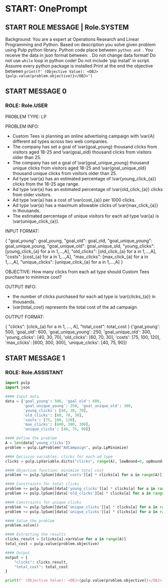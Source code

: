 # START: OnePrompt 
## START ROLE MESSAGE | Role.SYSTEM 
Background: You are a expert at Operations Research and Linear Programming and Python. Based on description you solve given problem using Pulp python library. Python code place between ```python and ```. You receive the data in json format between: <DATA></DATA>. Do not change data format! Do not use `while` loop in python code! Do not include 'pip install' in script. Assume every python package is installed Print at the end the objective between <OBJ></OBJ> `print(f' (Objective Value): <OBJ>{pulp.value(problem.objective)}</OBJ>')`  
## START MESSAGE 0 
### ROLE: Role.USER
<DESCRIPTION>
PROBLEM TYPE: LP

PROBLEM INFO:

- Custom Tees is planning an online advertising campaign with \var{A} different ad types across two web companies.
- The company has set a goal of \var{goal_young} thousand clicks from visitors aged 18-25 and \var{goal_old} thousand clicks from visitors older than 25.
- The company has set a goal of \var{goal_unique_young} thousand unique clicks from visitors aged 18-25 and \var{goal_unique_old} thousand unique clicks from visitors older than 25.
- Ad type \var{a} has an estimated percentage of \var{young_click_{a}} clicks from the 18-25 age range.
- Ad type \var{a} has an estimated percentage of \var{old_click_{a}} clicks from older visitors.
- Ad type \var{a} has a cost of \var{cost_{a}} per 1000 clicks.
- Ad type \var{a} has a maximum allowable clicks of \var{max_click_{a}} in thousands.
- The estimated percentage of unique visitors for each ad type \var{a} is \var{unique_click_{a}}.

INPUT FORMAT: 

{
    "goal_young": goal_young,
    "goal_old": goal_old,
    "goal_unique_young": goal_unique_young,
    "goal_unique_old": goal_unique_old,
    "young_clicks": [young_click_{a} for a in 1,...,A],
    "old_clicks": [old_click_{a} for a in 1,...,A],
    "costs": [cost_{a} for a in 1,...,A],
    "max_clicks": [max_click_{a} for a in 1,...,A],
    "unique_clicks": [unique_click_{a} for a in 1,...,A]
}

OBJECTIVE: How many clicks from each ad type should Custom Tees purchase to minimize cost?

OUTPUT INFO:

- the number of clicks purchased for each ad type is \var{clicks_{a}} in thousands.
- \var{total_cost} represents the total cost of the ad campaign.

OUTPUT FORMAT:

{
    "clicks": [click_{a} for a in 1, ..., A],
    "total_cost": total_cost
}
</DESCRIPTION>
<DATA>
{'goal_young': 500, 'goal_old': 600, 'goal_unique_young': 250, 'goal_unique_old': 300, 'young_clicks': [40, 30, 70], 'old_clicks': [60, 70, 30], 'costs': [75, 100, 120], 'max_clicks': [600, 300, 300], 'unique_clicks': [40, 75, 90]}</DATA>


## START MESSAGE 1 
### ROLE: Role.ASSISTANT
```python
import pulp
import json

#### Input data
data = {'goal_young': 500, 'goal_old': 600, 
        'goal_unique_young': 250, 'goal_unique_old': 300, 
        'young_clicks': [40, 30, 70], 
        'old_clicks': [60, 70, 30], 
        'costs': [75, 100, 120], 
        'max_clicks': [600, 300, 300], 
        'unique_clicks': [40, 75, 90]}

#### Define the problem
A = len(data['young_clicks'])
problem = pulp.LpProblem("AdCampaign", pulp.LpMinimize)

#### Decision variables: clicks for each ad type
clicks = pulp.LpVariable.dicts("clicks", range(A), lowBound=0, upBound=[x/1000 for x in data['max_clicks']], cat='Continuous')

#### Objective function: minimize total cost
problem += pulp.lpSum([data['costs'][a] * clicks[a] for a in range(A)])

#### Constraints for total clicks
problem += pulp.lpSum([data['young_clicks'][a] * clicks[a] for a in range(A)]) >= data['goal_young']
problem += pulp.lpSum([data['old_clicks'][a] * clicks[a] for a in range(A)]) >= data['goal_old']

#### Constraints for unique clicks
problem += pulp.lpSum([data['unique_clicks'][a] * clicks[a] for a in range(A)]) >= data['goal_unique_young']
problem += pulp.lpSum([data['unique_clicks'][a] * clicks[a] for a in range(A)]) >= data['goal_unique_old']

#### Solve the problem
problem.solve()

#### Extracting the results
clicks_result = [clicks[a].varValue for a in range(A)]
total_cost = pulp.value(problem.objective)

#### Output
output = {
    "clicks": clicks_result,
    "total_cost": total_cost
}

print(f' (Objective Value): <OBJ>{pulp.value(problem.objective)}</OBJ>')
```

